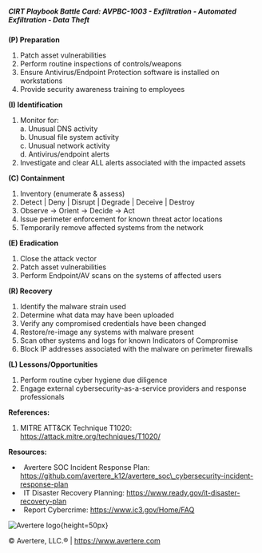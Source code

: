 ##### CIRT Playbook Battle Card: **AVPBC-1003 - Exfiltration - Automated Exfiltration - Data Theft**

**(P) Preparation**

1.  Patch asset vulnerabilities
2.  Perform routine inspections of controls/weapons
3.  Ensure Antivirus/Endpoint Protection software is installed on workstations
4.  Provide security awareness training to employees

**(I) Identification**

1.  Monitor for:  
    a. Unusual DNS activity  
    b. Unusual file system activity  
    c. Unusual network activity  
    d. Antivirus/endpoint alerts
2.  Investigate and clear ALL alerts associated with the impacted assets

**(C) Containment**

1.  Inventory (enumerate & assess)
2.  Detect | Deny | Disrupt | Degrade | Deceive | Destroy
3.  Observe -> Orient -> Decide -> Act
4.  Issue perimeter enforcement for known threat actor locations
5.  Temporarily remove affected systems from the network

**(E) Eradication**

1.  Close the attack vector
2.  Patch asset vulnerabilities
3.  Perform Endpoint/AV scans on the systems of affected users

**(R) Recovery**

1.  Identify the malware strain used
2.  Determine what data may have been uploaded
3.  Verify any compromised credentials have been changed
4.  Restore/re-image any systems with malware present
5.  Scan other systems and logs for known Indicators of Compromise
6.  Block IP addresses associated with the malware on perimeter firewalls

**(L) Lessons/Opportunities**

1.  Perform routine cyber hygiene due diligence
2.  Engage external cybersecurity-as-a-service providers and response professionals

**References:**

1.  MITRE ATT&CK Technique T1020: https://attack.mitre.org/techniques/T1020/

**Resources:**

*    Avertere SOC Incident Response Plan: https://github.com/avertere_k12/avertere_soc\_cybersecurity-incident-response-plan
*    IT Disaster Recovery Planning: https://www.ready.gov/it-disaster-recovery-plan
*    Report Cybercrime: https://www.ic3.gov/Home/FAQ

![Avertere logo](https://example.com/averttere-logo.jpg){height=50px}

  
© Avertere, LLC.® | https://www.avertere.com
